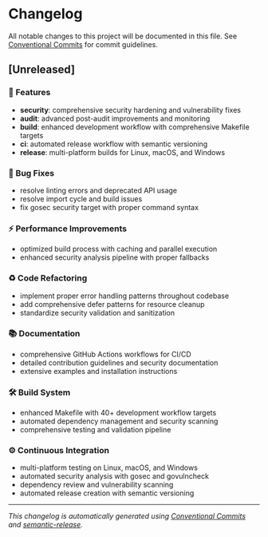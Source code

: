 # Changelog

All notable changes to this project will be documented in this file. See [Conventional Commits](https://conventionalcommits.org) for commit guidelines.

## [Unreleased]

### 🚀 Features

- **security**: comprehensive security hardening and vulnerability fixes
- **audit**: advanced post-audit improvements and monitoring
- **build**: enhanced development workflow with comprehensive Makefile targets
- **ci**: automated release workflow with semantic versioning
- **release**: multi-platform builds for Linux, macOS, and Windows

### 🐛 Bug Fixes

- resolve linting errors and deprecated API usage
- resolve import cycle and build issues
- fix gosec security target with proper command syntax

### ⚡ Performance Improvements

- optimized build process with caching and parallel execution
- enhanced security analysis pipeline with proper fallbacks

### ♻️ Code Refactoring

- implement proper error handling patterns throughout codebase
- add comprehensive defer patterns for resource cleanup
- standardize security validation and sanitization

### 📚 Documentation

- comprehensive GitHub Actions workflows for CI/CD
- detailed contribution guidelines and security documentation
- extensive examples and installation instructions

### 🛠 Build System

- enhanced Makefile with 40+ development workflow targets
- automated dependency management and security scanning
- comprehensive testing and validation pipeline

### ⚙️ Continuous Integration

- multi-platform testing on Linux, macOS, and Windows
- automated security analysis with gosec and govulncheck
- dependency review and vulnerability scanning
- automated release creation with semantic versioning

---

*This changelog is automatically generated using [Conventional Commits](https://conventionalcommits.org) and [semantic-release](https://semantic-release.gitbook.io/).*